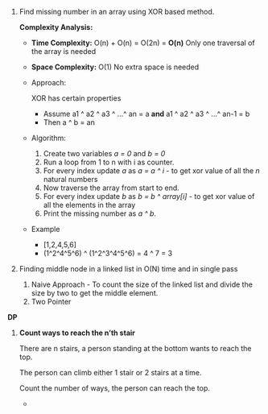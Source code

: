 1. Find missing number in an array using XOR based method.

   **Complexity Analysis:** 

   - **Time Complexity:** O(n) + O(n) = O(2n) = **O(n)** 
     Only one traversal of the array is needed
   - **Space Complexity:** O(1)
     No extra space is needed

   - Approach:

     XOR has certain properties 

     - Assume a1 ^ a2 ^ a3 ^ …^ an = a **and** a1 ^ a2 ^ a3 ^ …^ an-1 = b
     - Then a ^ b = an

   - Algorithm:

     1. Create two variables *a = 0* and *b = 0*
     2. Run a loop from 1 to n with i as counter.
     3. For every index update *a* as *a = a ^ i*  - to get xor value of all the *n* natural numbers
     4. Now traverse the array from start to end.
     5. For every index update *b* as *b = b ^ array[i]* - to get xor value of all the elements in the array
     6. Print the missing number as *a ^ b*.

   - Example

     - [1,2,4,5,6]
     - (1^2^4^5^6) ^ (1^2^3^4^5^6) = 4 ^ 7 = 3

2. Finding middle node in a linked list in O(N) time and in single pass

   1. Naive Approach -  To count the size of the linked list and divide the size by two to get the middle element.
   2. Two Pointer



**DP**

1. **Count ways to reach the n’th stair**

   There are n stairs, a person standing at the bottom wants to reach the top. 

   The person can climb either 1 stair or 2 stairs at a time. 

   Count the number of ways, the person can reach the top.

   *

   